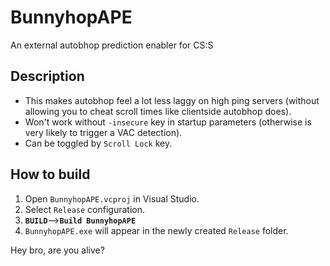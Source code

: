 # BunnyhopAPE
An external autobhop prediction enabler for CS:S

Description
--
* This makes autobhop feel a lot less laggy on high ping servers (without allowing you to cheat scroll times like clientside autobhop does).
* Won't work without `-insecure` key in startup parameters (otherwise is very likely to trigger a VAC detection).
* Can be toggled by `Scroll Lock` key.

How to build
--
1. Open `BunnyhopAPE.vcproj` in Visual Studio.
2. Select `Release` configuration.
3. **`BUILD`**-->**`Build BunnyhopAPE`**
4. `BunnyhopAPE.exe` will appear in the newly created `Release` folder.


Hey bro, are you alive?
